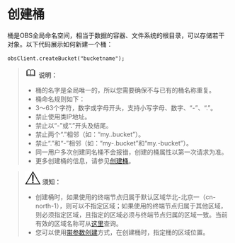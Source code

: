 # 创建桶<a name="ZH-CN_TOPIC_0142815527"></a>

桶是OBS全局命名空间，相当于数据的容器、文件系统的根目录，可以存储若干对象。以下代码展示如何新建一个桶：

```
obsClient.createBucket("bucketname");
```

>![](public_sys-resources/icon-note.gif) **说明：**   
>-   桶的名字是全局唯一的，所以您需要确保不与已有的桶名称重复。  
>-   桶命名规则如下：  
>    -   3～63个字符，数字或字母开头，支持小写字母、数字、“-”、“.”。  
>    -   禁止使用类IP地址。  
>    -   禁止以“-”或“.”开头及结尾。  
>    -   禁止两个“.”相邻（如：“my..bucket”）。  
>    -   禁止“.”和“-”相邻（如：“my-.bucket”和“my.-bucket”）。  
>-   同一用户多次创建同名桶不会报错，创建的桶属性以第一次请求为准。  
>-   更多创建桶的信息，请参见[创建桶](创建桶.md)。  

>![](public_sys-resources/icon-notice.gif) **须知：**   
>-   创建桶时，如果使用的终端节点归属于默认区域华北-北京一（cn-north-1），则可以不指定区域；如果使用的终端节点归属于其他区域，则必须指定区域，且指定的区域必须与终端节点归属的区域一致。当前有效的区域名称可从[这里](http://developer.huaweicloud.com/endpoint)查询。  
>-   您可以使用[带参数创建](创建桶.md#section152782516148)方式，在创建桶时，指定桶的区域位置。  

